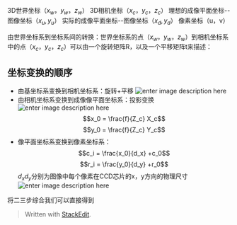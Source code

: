 3D世界坐标（$x_w，y_w，z_w$）
3D相机坐标（$x_c，y_c，z_c$）
理想的成像平面坐标--图像坐标（$x_u,y_u$）
实际的成像平面坐标--图像坐标（$x_d,y_d$）
像素坐标（u，v）

由世界坐标系到坐标系间的转换：世界坐标系的点（$x_w，y_w，z_w$）到相机坐标系中的点（$x_c，y_c，z_c$）可以由一个旋转矩阵R，以及一个平移矩阵t来描述：


## 坐标变换的顺序
- 由基坐标系变换到相机坐标系：旋转+平移
![enter image description here](https://img-blog.csdn.net/20161210142437060?watermark/2/text/aHR0cDovL2Jsb2cuY3Nkbi5uZXQvY2hlbnRyYXZlbGxpbmc=/font/5a6L5L2T/fontsize/400/fill/I0JBQkFCMA==/dissolve/70/gravity/SouthEast)
- 由相机坐标系变换到成像像平面坐标系：投影变换
![enter image description here](https://img-blog.csdn.net/20161210142740999?watermark/2/text/aHR0cDovL2Jsb2cuY3Nkbi5uZXQvY2hlbnRyYXZlbGxpbmc=/font/5a6L5L2T/fontsize/400/fill/I0JBQkFCMA==/dissolve/70/gravity/SouthEast)
$$x_0 = \frac{f}{Z_c} X_c$$
$$y_0 = \frac{f}{Z_c} Y_c$$
- 像平面坐标系变换到像素坐标系：
$$c_i = \frac{x_0}{d_x} +c_0$$
$$r_i = \frac{y_0}{d_y} +r_0$$
$d_x$$d_y$分别为图像中每个像素在CCD芯片的x，y方向的物理尺寸
![enter image description here](https://img-blog.csdn.net/20161210143514044?watermark/2/text/aHR0cDovL2Jsb2cuY3Nkbi5uZXQvY2hlbnRyYXZlbGxpbmc=/font/5a6L5L2T/fontsize/400/fill/I0JBQkFCMA==/dissolve/70/gravity/SouthEast)

将二三步综合我们可以直接得到
> Written with [StackEdit](https://stackedit.io/).
<!--stackedit_data:
eyJoaXN0b3J5IjpbMTk4MzU4NDI2MCwtMTI3MDk3ODA5OSwxMz
M2MDg2NDQ3XX0=
-->